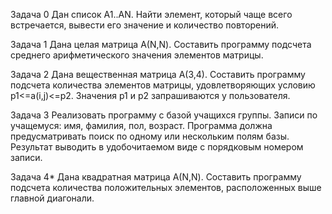 Задача 0
    Дан список А1..AN. Найти элемент, который чаще всего встречается, вывести его значение и количество повторений.

Задача 1
    Дана целая матрица А(N,N). Составить программу подсчета среднего арифметического значения элементов матрицы.

Задача 2
    Дана вещественная матрица А(3,4). Составить программу подсчета количества элементов матрицы, удовлетворяющих условию р1<=a(i,j)<=p2. Значения р1 и р2 запрашиваются у пользователя.

Задача 3
    Реализовать программу с базой учащихся группы. Записи по учащемуся: имя, фамилия, пол, возраст. Программа должна предусматривать поиск по одному или нескольким полям базы. Результат выводить в удобочитаемом виде с порядковым номером записи.

Задача 4*
    Дана квадратная матрица А(N,N). Составить программу подсчета количества положительных элементов, расположенных выше главной диагонали.
